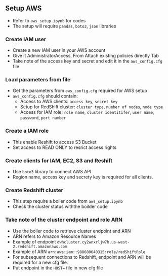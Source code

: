 
## Setup AWS

- Refer to `aws_setup.ipynb` for codes
- The setup will require `pandas`, `boto3`, `json` libraries

### Create IAM user
- Create a new IAM user in your AWS account
- Give it AdministratorAccess, From Attach existing policies directly Tab
- Take note of the access key and secret and edit it in the `aws_config.cfg` file  

### Load parameters from file
- Get the parameters from `aws_config.cfg` required for AWS setup
- `aws_config.cfg` should contain: 
    - Access to AWS clients: `access key`, `secret key` 
    - Setup for RedShift cluster: `cluster type`, `number of nodes`, `node type`
    - Access for IAM role: `role name`, `cluster identitifer`, `user name`, `password`, `port number`


### Create a IAM role 
- This enable Reshift to access S3 Bucket
- Set access to READ ONLY to resrict access rights

### Create clients for IAM, EC2, S3 and Reshift
- Use `boto3` library to connect AWS API
- Region name, access key and secrety key is required for all clients.

### Create Redshift cluster
- This step require a boiler code from `aws_setup.ipynb`
- Check the cluster status withthe boilder code

### Take note of the cluster endpoint and role ARN
- Use the boiler code to retrieve cluster endpoint and ARN
- ARN refers to Amazon Resource Names
- Example of endpoint `dwhcluster.cy2wnxrljw7h.us-west-2.redshift.amazonaws.com`
- Example of ARN `arn:aws:iam::988680640315:role/redShiftRole`
- For subsequent connections to Redshift, endpoint and ARN will be required for a new cfg file.
- Put endpoint in the `HOST=` file in new cfg file

